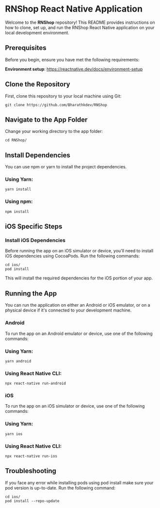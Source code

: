 # RNShop React Native Application

Welcome to the **RNShop** repository! This README provides instructions on how to clone, set up, and run the RNShop React Native application on your local development environment.

## Prerequisites

Before you begin, ensure you have met the following requirements:

**Environment setup**: https://reactnative.dev/docs/environment-setup

## Clone the Repository

First, clone this repository to your local machine using Git:

```
git clone https://github.com/Bharathkdev/RNShop
```

## Navigate to the App Folder

Change your working directory to the app folder:

```
cd RNShop/
```

## Install Dependencies

You can use npm or yarn to install the project dependencies.

### Using Yarn:

```
yarn install
``` 

### Using npm:

```
npm install
```

## iOS Specific Steps

### Install iOS Dependencies

Before running the app on an iOS simulator or device, you'll need to install iOS dependencies using CocoaPods. Run the following commands:

```
cd ios/
pod install
```

This will install the required dependencies for the iOS portion of your app.

## Running the App

You can run the application on either an Android or iOS emulator, or on a physical device if it's connected to your development machine.

### Android

To run the app on an Android emulator or device, use one of the following commands:

### Using Yarn:

```
yarn android
```

### Using React Native CLI:

```
npx react-native run-android
```

### iOS

To run the app on an iOS simulator or device, use one of the following commands:

### Using Yarn:

```
yarn ios
```

### Using React Native CLI:

```
npx react-native run-ios
```
## Troubleshooting

If you face any error while installing pods using pod install make sure your pod version is up-to-date. Run the following command:

```
cd ios/
pod install --repo-update
```